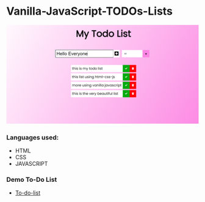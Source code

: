 # Vanilla-JavaScript-TODOs-Lists


<img src="https://github.com/rutvikgondaliya/Vanilla-JavaScript-TODOs-Lists/blob/main/todo-list.png" width="1080" height="auto">

### Languages used:
* HTML
* CSS
* JAVASCRIPT

### Demo To-Do List

- [To-do-list](Vanilla-JavaScript-TODOs-Lists/index.html)
